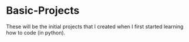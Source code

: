 # Basic-Projects

These will be the initial projects that I created when I first started learning how to code (in python). 

